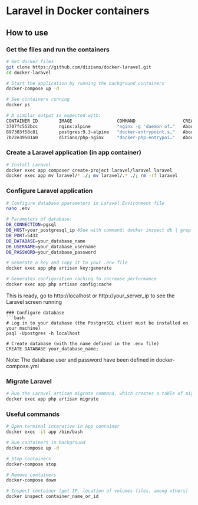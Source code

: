 # Laravel in Docker containers

## How to use

### Get the files and run the containers
```bash
# Get docker files
git clone https://github.com/diziano/docker-laravel.git
cd docker-laravel

# Start the application by running the background containers
docker-compose up -d

# See containers running
docker ps

# A similar output is expected with:
CONTAINER ID        IMAGE                 COMMAND                  CREATED              STATUS              PORTS                                      NAMES
3707fc552bcc        nginx:alpine          "nginx -g 'daemon of…"   About a minute ago   Up About a minute   0.0.0.0:80->80/tcp, 0.0.0.0:443->443/tcp   webserver
897303f58c81        postgres:9.3-alpine   "docker-entrypoint.s…"   About a minute ago   Up About a minute   0.0.0.0:5432->5432/tcp                     db
7b22e39501a0        diziano/php-nginx     "docker-php-entrypoi…"   About a minute ago   Up About a minute   9000/tcp                                   app

```
### Create a Laravel application (in app container)
```bash
# Install Laravel
docker exec app composer create-project laravel/laravel laravel
docker exec app mv laravel/* ./; mv laravel/.* ./; rm -rf laravel
```

### Configure Laravel application
```bash
# Configure database pparameters in Laravel Environment file
nano .env

# Parameters of database:
DB_CONNECTION=pgsql
DB_HOST=your_postgresql_ip #See with command: docker inspect db | grep "IPAddress"
DB_PORT=5432
DB_DATABASE=your_database_name
DB_USERNAME=your_database_username
DB_PASSWORD=your_database_password

# Generate a key and copy it to your .env file
docker exec app php artisan key:generate

# Generates configuration caching to increase performance
docker exec app php artisan config:cache
```
This is ready, go to http://localhost or http://your_server_ip to see the Laravel screen running

```
### Configure database
```bash
# Log in to your database (the PostgreSQL client must be installed on your machine)
psql -Upostgres -h localhost

# Create database (with the name defined in the .env file)
CREATE DATABASE your_database_name;
```
Note: The database user and password have been defined in docker-compose.yml

### Migrate Laravel
```bash
# Run the Laravel artisan migrate command, which creates a table of migrations in the database
docker exec app php artisan migrate
```

### Useful commands
```bash
# Open terminal interative in App container
docker exec -it app /bin/bash

# Run containers in background
docker-compose up -d

# Stop containers
docker-compose stop

# Remove containers
docker-compose down

# Inspect container (get IP, location of volumes files, among others)
docker inspect container_name_or_id
```


